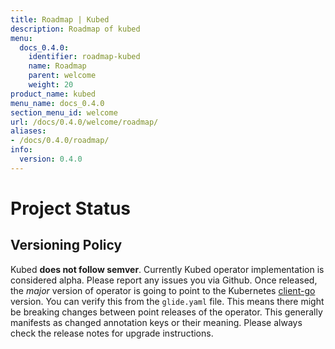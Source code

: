 ```yaml
---
title: Roadmap | Kubed
description: Roadmap of kubed
menu:
  docs_0.4.0:
    identifier: roadmap-kubed
    name: Roadmap
    parent: welcome
    weight: 20
product_name: kubed
menu_name: docs_0.4.0
section_menu_id: welcome
url: /docs/0.4.0/welcome/roadmap/
aliases:
- /docs/0.4.0/roadmap/
info:
  version: 0.4.0
---
```


# Project Status

## Versioning Policy
Kubed __does not follow semver__. Currently Kubed operator implementation is considered alpha. Please report any issues you via Github. Once released, the _major_ version of operator is going to point to the Kubernetes [client-go](https://github.com/kubernetes/client-go#branches-and-tags) version. You can verify this from the `glide.yaml` file. This means there might be breaking changes between point releases of the operator. This generally manifests as changed annotation keys or their meaning. Please always check the release notes for upgrade instructions.
